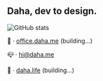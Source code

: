 ## Daha, dev to design.

![GitHub stats](https://github-readme-stats.vercel.app/api?username=DahaWong&show_icons=true&theme=graywhite)

💼️ · [office.daha.me](https://office.daha.me) (building…)

📪️ · hi@daha.me

🌊️ · [daha.life](https://daha.life) (building…)
